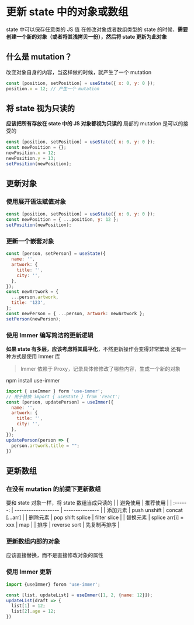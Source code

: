 # 更新 state 中的对象或数组

state 中可以保存任意类的 JS 值
在修改对象或者数组类型的 state 的时候，**需要创建一个新的对象（或者将其浅拷贝一份），然后将 state 更新为此对象**

## 什么是 mutation？

改变对象自身的内容，当这样做的时候，就产生了一个 mutation

```js
const [position, setPosition] = useState({ x: 0, y: 0 });
position.x = 12; // 产生一个 mutation
```

## 将 state 视为只读的

**应该把所有存放在 state 中的 JS 对象都视为只读的**
局部的 mutation 是可以的接受的

```js
const [position, setPosition] = useState({ x: 0, y: 0 });
const newPosition = {};
newPosition.x = 12;
newPosition.y = 13;
setPosition(newPosition);
```

## 更新对象

### 使用展开语法赋值对象

```js
const [position, setPosition] = useState({ x: 0, y: 0 });
const newPosition = { ...position, y: 12 };
setPosition(newPosition);
```

### 更新一个嵌套对象

```js
const [person, setPerson] = useState({
  name: '',
  artwork: {
    title: '',
    city: '',
  },
});
const newArtwork = {
  ...person.artwork,
  title: '123',
};
const newPerson = { ...person, artwork: newArtwork };
setPerson(newPerson);
```

### 使用 Immer 编写简洁的更新逻辑

**如果 state 有多层，应该考虑将其扁平化**，不然更新操作会变得非常繁琐
还有一种方式是使用 Immer 库

> Immer 依赖于 Proxy，记录具体修修改了哪些内容，生成一个新的对象

npm install use-immer

```js
import { useImmer } form 'use-immer';
// 用于替换 import { useState } from 'react';
const [person, updatePerson] = useImmer({
  name: '',
  artwork: {
    title: '',
    city: '',
  },
});
updatePerson(person => {
  person.artwork.title = "";
})
```

## 更新数组

### 在没有 mutation 的前提下更新数组

要和 state 对象一样，将 state 数组当成只读的
| | 避免使用 | 推荐使用 |
| :------: | ------------------- | --------------- |
| 添加元素 | push unshift | concat [...arr] |
| 删除元素 | pop shift splice | filter slice |
| 替换元素 | splice arr[i] = xxx | map |
| 排序 | reverse sort | 先复制再排序 |

### 更新数组内部的对象

应该直接替换，而不是直接修改对象的属性

### 使用 Immer 更新

```js
import {useImmer} forom 'use-immer';

const [list, updateList] = useImmer([1, 2, {name: 12}]);
updateList(draft => {
  list[1] = 12;
  list[2].age = 12;
})
```
